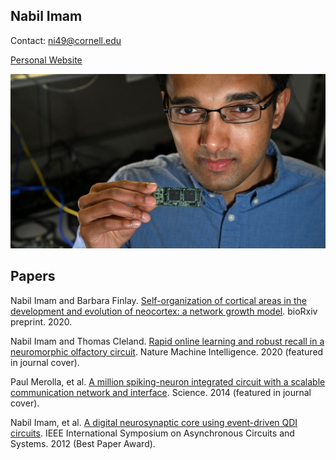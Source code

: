 ## Nabil Imam 

Contact: ni49@cornell.edu

[Personal Website](https://sites.google.com/cornell.edu/nabil-imam/home) 

![Image|nabilimam](nabil.imam.jpg)

## Papers

Nabil Imam and Barbara Finlay. [Self-organization of cortical areas in the development and evolution of neocortex: a network growth model](Imam_Finlay_2020.pdf). bioRxiv preprint. 2020. 

Nabil Imam and Thomas Cleland. [Rapid online learning and robust recall in a neuromorphic olfactory circuit](Imam_Cleland_2020.pdf). Nature Machine Intelligence. 2020 (featured in journal cover). 

Paul Merolla, et al. [A million spiking-neuron integrated circuit with a scalable communication network and interface](IBM_TrueNorth.pdf). Science. 2014 (featured in journal cover). 

Nabil Imam, et al.  [A digital neurosynaptic core using event-driven QDI circuits](Imam_ASYNC_2012.pdf). IEEE International Symposium on Asynchronous Circuits and Systems. 2012 (Best Paper Award). 
